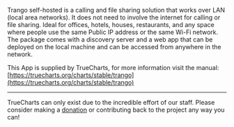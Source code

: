 Trango self-hosted is a calling and file sharing solution that works over LAN (local area networks). It does not need to involve the internet for calling or file sharing. Ideal for offices, hotels, houses, restaurants, and any space where people use the same Public IP address or the same Wi-Fi network. The package comes with a discovery server and a web app that can be deployed on the local machine and can be accessed from anywhere in the network.

This App is supplied by TrueCharts, for more information visit the manual: [https://truecharts.org/charts/stable/trango](https://truecharts.org/charts/stable/trango)

---

TrueCharts can only exist due to the incredible effort of our staff.
Please consider making a [donation](https://truecharts.org/sponsor) or contributing back to the project any way you can!
